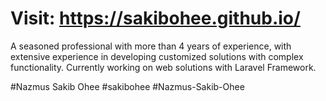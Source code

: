 # Visit: https://sakibohee.github.io/
A seasoned professional with more than 4 years of experience, with extensive experience in developing customized solutions with complex functionality. Currently working on web solutions with Laravel Framework. 

#Nazmus Sakib Ohee
#sakibohee
#Nazmus-Sakib-Ohee
